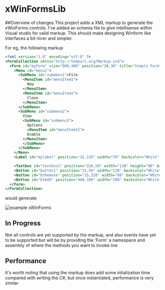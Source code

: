 xWinFormsLib
============

##Overview of changes
This project adds a XML markup to generate the xWinForms controls. I've added an schema file to give intellisense within Visual studio for valid markup. This should make designing Winform like interfaces a bit nicer and simpler. 

For eg, the following markup

```xml
<?xml version="1.0" encoding="utf-8" ?>
<FormCollection xmlns="http://tempuri.org/Markup.xsd">
  <Form id="myForm" size="600,400" position="30,30" title="Simple Form" style="Sizable">
    <Menu id="menu1">
      <SubMenu id="submenu1">File
        <MenuItem id="menuItem1">
          New
        </MenuItem>
        <MenuItem id="menuItem2">
          Close
        </MenuItem>
      </SubMenu>
      <SubMenu id="submenu2">
        View
        <SubMenu id="submenu3">
          Options
          <MenuItem id="menuItem11">
          Enable
        </MenuItem>
        </SubMenu>
      </SubMenu>
    </Menu>
    <Label id="mylabel" position="15,135" width="70" backcolor="White" forecolor="Black" alignment="Left">Label #1</Label>

    <Textbox id="textbox1" position="310,50" width="130" height="80" backcolor="White" forecolor="Black">This is a test</Textbox>
    <Button id="button1" position="15,50" width="130" backcolor="White" forecolor="Black">Button1</Button>
    <Button id="btRemove" position="15,320" width="60" backcolor="White" forecolor="Black">Remove Listbox Item</Button>
    <Button id="btAdd" position="440,100" width="100" backcolor="White" forecolor="Black">Add to Listbox</Button>
  </Form>
</FormCollection>
```

would generate

![example xWinForms](https://docs.google.com/folder/d/0B89V3E7BmHRdYWQ2ZjQ0YjMtNzU5ZC00MmJmLWExMmItNzg1NGQ5YTFjMDFi/edit)

## In Progress

Not all controls are yet supported by the markup, and also events have yet to be supported but will be by providing the 'Form' a namespace and assembly of where the methods you want to invoke live

## Performance

It's worth noting that using the markup does add some intialization time compared with writing the C#, but once instantiated, performance is very similar
